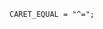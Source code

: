 <!-- This file is generated automatically by infrastructure scripts. Please don't edit by hand. -->

```{ .ebnf .slang-ebnf #CARET_EQUAL }
CARET_EQUAL = "^=";
```
